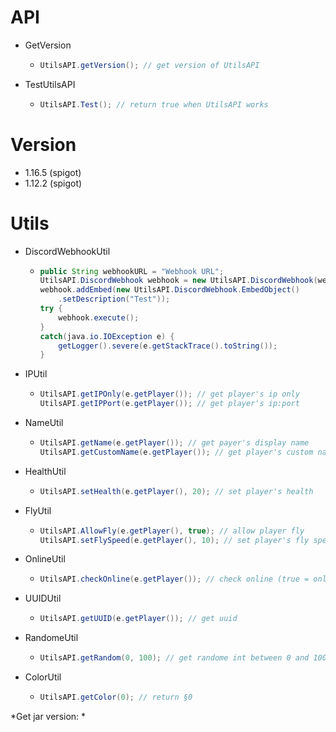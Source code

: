 # API
- GetVersion
  - ```java
  	UtilsAPI.getVersion(); // get version of UtilsAPI
- TestUtilsAPI
  - ```java
  	UtilsAPI.Test(); // return true when UtilsAPI works
# Version
- 1.16.5 (spigot)
- 1.12.2 (spigot)
# Utils
- DiscordWebhookUtil
  - ```java
  	public String webhookURL = "Webhook URL";
	UtilsAPI.DiscordWebhook webhook = new UtilsAPI.DiscordWebhook(webhookURL);
	webhook.addEmbed(new UtilsAPI.DiscordWebhook.EmbedObject()
		.setDescription("Test"));
	try {
		webhook.execute();
	}
	catch(java.io.IOException e) {
		getLogger().severe(e.getStackTrace().toString());
	}
- IPUtil
  - ```java
  	UtilsAPI.getIPOnly(e.getPlayer()); // get player's ip only
	UtilsAPI.getIPPort(e.getPlayer()); // get player's ip:port
- NameUtil
  - ```java
  	UtilsAPI.getName(e.getPlayer()); // get payer's display name
  	UtilsAPI.getCustomName(e.getPlayer()); // get player's custom name
- HealthUtil
  - ```java
  	UtilsAPI.setHealth(e.getPlayer(), 20); // set player's health
- FlyUtil
  - ```java
  	UtilsAPI.AllowFly(e.getPlayer(), true); // allow player fly
  	UtilsAPI.setFlySpeed(e.getPlayer(), 10); // set player's fly speed
- OnlineUtil
  - ```java
  	UtilsAPI.checkOnline(e.getPlayer()); // check online (true = online / false = offline)
- UUIDUtil
  - ```java
  	UtilsAPI.getUUID(e.getPlayer()); // get uuid
- RandomeUtil
  - ```java
  	UtilsAPI.getRandom(0, 100); // get randome int between 0 and 100
- ColorUtil
  - ```java
  	UtilsAPI.getColor(0); // return §0
*Get jar version: *
